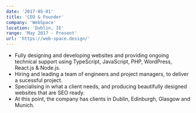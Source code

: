 ```yaml
---
date: '2017-05-01'
title: 'CEO & Founder'
company: 'WebSpace'
location: 'Dublin, IE'
range: 'May 2017 - Present'
url: 'https://web-space.design/'
---
```


- Fully designing and developing websites and providing ongoing technical support using TypeScript, JavaScript, PHP, WordPress, React.js & Node.js.
- Hiring and leading a team of engineers and project managers, to deliver a sucessful project.
- Specialising in what a client needs, and producing beautifully designed websites that are SEO ready.
- At this point, the company has clients in Dublin, Edinburgh, Glasgow and Munich.
